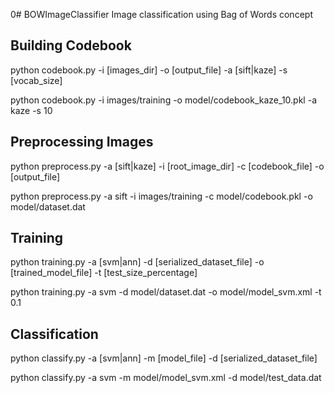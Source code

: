 0# BOWImageClassifier
Image classification using Bag of Words concept


## Building Codebook
python codebook.py -i [images_dir] -o [output_file] -a [sift|kaze] -s [vocab_size]

python codebook.py -i images/training -o model/codebook_kaze_10.pkl -a kaze -s 10

## Preprocessing Images
python preprocess.py  -a [sift|kaze] -i [root_image_dir] -c [codebook_file] -o [output_file]

python preprocess.py -a sift -i images/training -c model/codebook.pkl -o model/dataset.dat


## Training
python training.py -a [svm|ann] -d [serialized_dataset_file] -o [trained_model_file] -t [test_size_percentage]

python training.py -a svm -d model/dataset.dat -o model/model_svm.xml -t 0.1

## Classification
python classify.py -a [svm|ann] -m [model_file] -d [serialized_dataset_file]

python classify.py -a svm -m model/model_svm.xml -d model/test_data.dat

